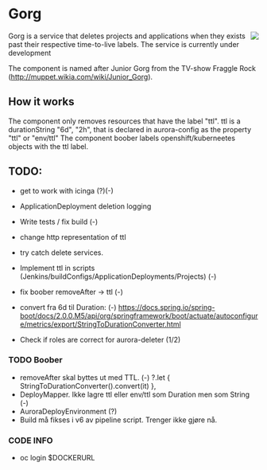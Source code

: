 # Gorg
<img align="right" src="https://vignette.wikia.nocookie.net/muppet/images/3/38/JuniorGorg.jpg/revision/latest/scale-to-width-down/280?cb=20101120230645">

Gorg is a service that deletes projects and applications when they exists past their respective time-to-live labels.
The service is currently under development

The component is named after Junior Gorg from the TV-show Fraggle Rock (http://muppet.wikia.com/wiki/Junior_Gorg).

## How it works
 The component only removes resources that have the label "ttl".
 ttl is a durationString "6d", "2h", that is declared in aurora-config as the property "ttl" or "env/ttl"
 The component boober labels openshift/kuberneetes objects with the ttl label.  


## TODO:
 - get to work with icinga (?)(-)
 - ApplicationDeployment deletion logging 
 - Write tests / fix build (-)
 - change http representation of ttl
 - try catch delete services.
 - Implement ttl in scripts (Jenkins/buildConfigs/ApplicationDeployments/Projects) (-)
 - fix boober removeAfter -> ttl (-)
 - convert fra 6d til Duration: (-)
 https://docs.spring.io/spring-boot/docs/2.0.0.M5/api/org/springframework/boot/actuate/autoconfigure/metrics/export/StringToDurationConverter.html
 
 - Check if roles are correct for aurora-deleter (1/2)
 
### TODO Boober
 - removeAfter skal byttes ut med TTL. (-)
                 ?.let { StringToDurationConverter().convert(it) },
 - DeployMapper. Ikke lagre ttl eller env/ttl som Duration men som String (-)
 - AuroraDeployEnvironment (?)
 - Build må fikses i v6 av pipeline script. Trenger ikke gjøre nå.

### CODE INFO
 - oc login $DOCKERURL